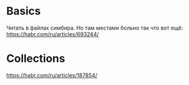 # Basics

Читать в файлах симбира. Но там местами больно
так что вот ещё:
https://habr.com/ru/articles/693244/

# Collections

https://habr.com/ru/articles/187854/

